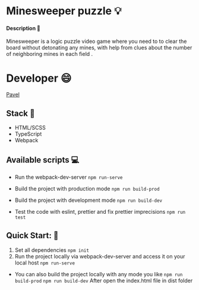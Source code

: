 # Minesweeper puzzle :bulb:

#### Description :memo:

Minesweeper is a logic puzzle video game where you need to to clear the board without detonating any mines, with help from clues about the number of neighboring mines in each field .

# Developer :smile:
[Pavel](https://github.com/PaulusWhite)

## Stack :wrench:
- HTML/SCSS
- TypeScript
- Webpack

## Available scripts :computer:
- Run the webpack-dev-server
`npm run-serve`

- Build the project with production mode
`npm run build-prod`

- Build the project with development mode
`npm run build-dev`

- Test the code with eslint, prettier and fix prettier imprecisions
`npm run test`

## Quick Start: :memo:
1. Set all dependencies
`npm init`
2. Run the project locally via webpack-dev-server and access it on your local host
`npm run-serve`

- You can also build the project locally with any mode you like
`npm run build-prod`
`npm run build-dev`
After open the index.html file in dist folder